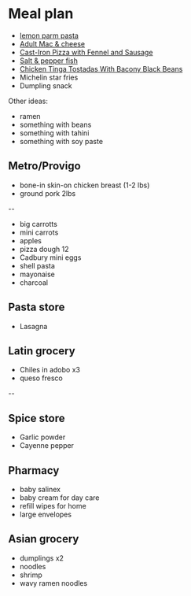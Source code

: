 # Meal plan

- [lemon parm pasta](https://www.bonappetit.com/recipe/pasta-with-brown-butter-whole-lemon-and-parmesan)
- [Adult Mac & cheese](https://www.bonappetit.com/recipe/adult-mac-and-cheese)
- [Cast-Iron Pizza with Fennel and Sausage](https://www.bonappetit.com/recipe/cast-iron-pizza-with-fennel-and-sausage)
- [Salt & pepper fish](https://www.bonappetit.com/recipe/salt-and-pepper-fish)
- [Chicken Tinga Tostadas With Bacony Black Beans](https://www.bonappetit.com/recipe/chicken-tinga-tostadas)
- Michelin star fries
- Dumpling snack

Other ideas:

- ramen
- something with beans
- something with tahini
- something with soy paste

## Metro/Provigo

- bone-in skin-on chicken breast (1-2 lbs)
- ground pork 2lbs

--

- big carrotts
- mini carrots
- apples
- pizza dough 12 
- Cadbury mini eggs
- shell pasta
- mayonaise
- charcoal

## Pasta store

- Lasagna

## Latin grocery

- Chiles in adobo x3
- queso fresco

--

## Spice store

- Garlic powder
- Cayenne pepper

## Pharmacy

- baby salinex
- baby cream for day care
- refill wipes for home
- large envelopes

## Asian grocery

- dumplings x2
- noodles
- shrimp
- wavy ramen noodles
